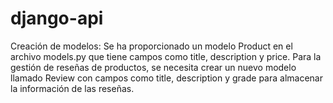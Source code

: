 # django-api
Creación de modelos: Se ha proporcionado un modelo Product en el archivo models.py que tiene campos como title, description y price. Para la gestión de reseñas de productos, se necesita crear un nuevo modelo llamado Review con campos como title, description y grade para almacenar la información de las reseñas.
